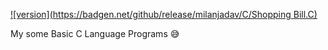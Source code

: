 [![version](https://badgen.net/github/release/milanjadav/C/Shopping Bill.C)](https://github.com/milanjadav/C)

My some Basic C Language Programs 😅
